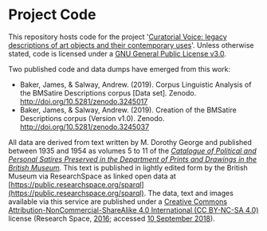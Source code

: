 # Project Code

This repository hosts code for the project '[Curatorial Voice: legacy descriptions of art objects and their contemporary uses](https://curatorialvoice.github.io/)'. Unless otherwise stated, code is licensed under a [GNU General Public License v3.0](https://github.com/CuratorialVoice/code/blob/master/LICENSE).

Two published code and data dumps have emerged from this work:

- Baker, James, & Salway, Andrew. (2019). Corpus Linguistic Analysis of the BMSatire Descriptions corpus [Data set]. Zenodo. http://doi.org/10.5281/zenodo.3245017
- Baker, James, & Salway, Andrew. (2019). Creation of the BMSatire Descriptions corpus (Version v1.0). Zenodo. http://doi.org/10.5281/zenodo.3245037

All data are derived from text written by M. Dorothy George and published between 1935 and 1954 as volumes 5 to 11 of the *[Catalogue of Political and Personal Satires Preserved in the Department of Prints and Drawings in the British Museum](https://en.wikipedia.org/wiki/Catalogue_of_Political_and_Personal_Satires_Preserved_in_the_Department_of_Prints_and_Drawings_in_the_British_Museum)*. This text is published in lightly edited form by the British Museum via ResearchSpace as linked open data at [https://public.researchspace.org/sparql](https://public.researchspace.org/sparql). The data, text and images available via this service are published under a [Creative Commons Attribution-NonCommercial-ShareAlike 4.0 International (CC BY-NC-SA 4.0)](https://creativecommons.org/licenses/by-nc-sa/4.0/) license (Research Space, [2016](https://public.researchspace.org/resource/Termsofuse); accessed [10 September 2018](https://www.zotero.org/jwbaker/items/itemKey/9LY9J5XY)).

